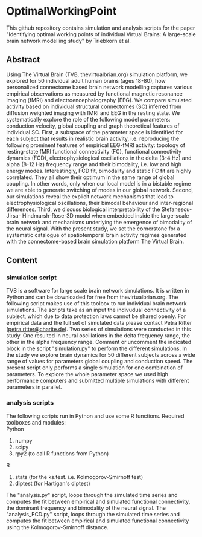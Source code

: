 # OptimalWorkingPoint
This github repository contains simulation and analysis scripts for the paper 
"Identifying optimal working points of individual Virtual Brains: A large-scale brain
network modelling study" by Triebkorn et al. 


## Abstract 
Using The Virtual Brain (TVB, thevirtualbrian.org) simulation platform, we explored for 50 individual adult human
brains (ages 18-80), how personalized connectome based brain network modelling captures various empirical
observations as measured by functional magnetic resonance imaging (fMRI) and electroencephalography (EEG). We
compare simulated activity based on individual structural connectomes (SC) inferred from diffusion weighted imaging
with fMRI and EEG in the resting state. We systematically explore the role of the following model parameters:
conduction velocity, global coupling and graph theoretical features of individual SC. First, a subspace of the parameter
space is identified for each subject that results in realistic brain activity, i.e. reproducing the following prominent
features of empirical EEG-fMRI activity: topology of resting-state fMRI functional connectivity (FC), functional
connectivity dynamics (FCD), electrophysiological oscillations in the delta (3-4 Hz) and alpha (8-12 Hz) frequency
range and their bimodality, i.e. low and high energy modes. Interestingly, FCD fit, bimodality and static FC fit are
highly correlated. They all show their optimum in the same range of global coupling. In other words, only when our
local model is in a bistable regime we are able to generate switching of modes in our global network. Second, our
simulations reveal the explicit network mechanisms that lead to electrophysiological oscillations, their bimodal
behaviour and inter-regional differences. Third, we discuss biological interpretability of the Stefanescu-Jirsa-
Hindmarsh-Rose-3D model when embedded inside the large-scale brain network and mechanisms underlying the
emergence of bimodality of the neural signal.
With the present study, we set the cornerstone for a systematic catalogue of spatiotemporal brain activity regimes
generated with the connectome-based brain simulation platform The Virtual Brain.

## Content
### simulation script
TVB is a software for large scale brain network simulations. 
It is written in Python and can be downloaded for free from thevirtualbrian.org.
The following script makes use of this toolbox to run individual brain network simulations. 
The scripts take as an input the indivudual connectivity of a subject, which due to data protection laws cannot be shared openly. For empirical data and the full set of simulated data please contact Petra Ritter (petra.ritter@charite.de).
Two series of simulations were conducted in this study. One resulted in neural oscillations in the delta frequency range, the other in the alpha frequency range.
Comment or uncomment the indicated block in the script "simulation.py" to perform the different simulations. 
In the study we explore brain dynamics for 50 different subjects across a wide range of values for parameters global coupling and conduction speed. The present script only performs a single simulation for one combination of parameters. To explore the whole parameter space we used high performance computers and submitted multiple simulations with different parameters in parallel. 

### analysis scripts
The following scripts run in Python and use some R functions. 
Required toolboxes and modules: <br>
Python
1. numpy
2. scipy
3. rpy2 (to call R functions from Python)

R
1. stats (for the ks.test. i.e. Kolmogorov-Smirnoff test)
2. diptest (for Hartigan's diptest)

The "analysis.py" script, loops through the simulated time series and computes the fit between empirical and simulated functional connectivity, the dominant frequency and bimodality of the neural signal.
The "analysis_FCD.py" script, loops through the simulated time series and computes the fit between empirical and simulated functional connectivity using the Kolmogorov-Smirnoff distance.
